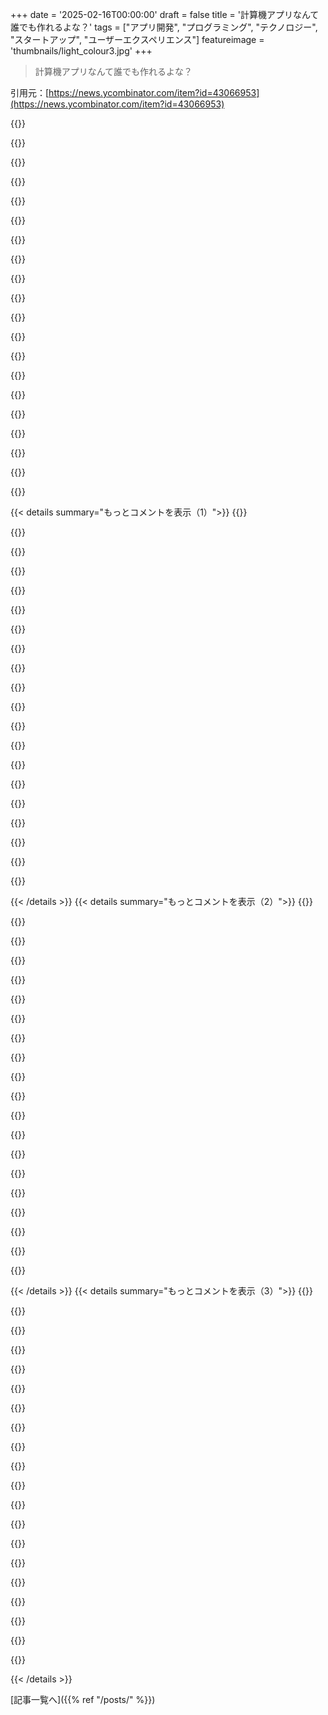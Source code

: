+++
date = '2025-02-16T00:00:00'
draft = false
title = '計算機アプリなんて誰でも作れるよな？'
tags = ["アプリ開発", "プログラミング", "テクノロジー", "スタートアップ", "ユーザーエクスペリエンス"]
featureimage = 'thumbnails/light_colour3.jpg'
+++

> 計算機アプリなんて誰でも作れるよな？

引用元：[https://news.ycombinator.com/item?id=43066953](https://news.ycombinator.com/item?id=43066953)

{{<matomeQuote body="いい話だね。数を表現する強力な方法の一つが連分数で、実数や有理数を効率的に表現できるんだ。面白い事実として、有名な数論の教科書には、連分数の加算や乗算のアルゴリズムは存在しない可能性があるって書いてあるんだよ。でも1972年にBill Gosperがそれを証明して、連分数は算術に完全に適していると語ったんだ。今、僕はrealsっていうPythonライブラリに取り組んでて、DecimalやFractionの代わりに使えるようにしてるんだ。" userName="rustybolt" createdAt="2025-02-16T14:57:02" color="#ff5733">}}

{{<matomeQuote body="＞ どちらの実数と有理数も連分数表現で効率的に表現できる。実際、すべての有限連分数は有理数を表すので、ちょっと残念だね。整数の順序を使えば、計算可能な数を表すことができるんだけど、連分数は厳密には単純な分数と同じだよ。特定の問題構造には便利だけど、一般的な問題には使いにくいことが多いと思う。" userName="naniwaduni" createdAt="2025-02-16T15:44:53" color="">}}

{{<matomeQuote body="＞ すべての有限連分数は有理数を表す。どんな実数も無限連分数で表現できるよ。効率的といったのは、連分数の係数を使って実数xに近い有理数の上限と下限を計算する手段だよ。連分数は、特に計算精度を高めるのに便利だと感じてるよ。単純な分数じゃなかなか良い近似値が見つけにくいけど、連分数なら簡単さが強みだと思う。" userName="rustybolt" createdAt="2025-02-16T17:46:00" color="#45d325">}}

{{<matomeQuote body="確かに、分数を10進数に変換するのは厄介な問題だね。それが一つの弱点だと思う。" userName="lifthrasiir" createdAt="2025-02-17T03:40:13" color="">}}

{{<matomeQuote body="連分数は任意の数を必要な精度まで表現できるという理解だよ。例えばπを求める際に小数点以下2桁までなら3.14って書けばいいし、π×10^9を求めるときは11桁計算して3141592653.58と書けるよ。OPが言いたいのはこれだと思う。" userName="npodbielski" createdAt="2025-02-17T09:04:34" color="">}}

{{<matomeQuote body="連分数は真の実数への近似を逐次生成するために使われるから、分母の制御ができないと思うんだ。基準を変える方法があれば効率的にできるかもしれないけどね。" userName="lifthrasiir" createdAt="2025-02-17T12:26:48" color="">}}

{{<matomeQuote body="この記事は計算機アプリについてだけど、ユーザーは生成までの時間にあまりこだわらないと思うから、実質的には即レスに見えるよね。" userName="npodbielski" createdAt="2025-02-17T13:31:58" color="">}}

{{<matomeQuote body="Bill Gosperが書いた論文は、無限の連分数や、無理数的な記号を含む可能性があるんだ。" userName="layer8" createdAt="2025-02-16T16:43:06" color="">}}

{{<matomeQuote body="＞ 有限。それが問題だよね。無限になるとすべての実数を表現できるから、計算可能な関数に相当する数列を表現できるんだ。" userName="SkiFire13" createdAt="2025-02-16T20:18:55" color="">}}

{{<matomeQuote body="言ってることは、実際には数システムよりもコンピュータ代数システムに近いと思う。無限に行くなら無限ストレージが必要だけど、πのように計算できる数には適用できる。ただし、任意の数には簡単じゃないよ。" userName="pclmulqdq" createdAt="2025-02-16T20:51:41" color="">}}

{{<matomeQuote body="それはπのような再帰的な数式で計算できる可能性があるけど、任意の数に対しては簡単ではないよ。計算できる数はほとんどの関心のある数に対応してるけど、すべての実数には当てはまらない。実際、実数と自然数の関数の間に等価性が生じて、非計算可能な関数に対応する実数は表現できないんだ。" userName="SkiFire13" createdAt="2025-02-18T10:09:00" color="#ff5c5c">}}

{{<matomeQuote body="その数をコンピュータにどうやって入れるの？そういう数を正確に扱う実用的なシステムが必要だね。" userName="tiagod" createdAt="2025-02-17T03:14:38" color="">}}

{{<matomeQuote body="他の不思議な数も数学の演算を通じてコンピュータに入れるんだ。例えば、√7は無理数だけど、√7に近い数を引き算すれば、どんどん桁数を増やさなきゃいけなくなるよ。" userName="pclmulqdq" createdAt="2025-02-17T04:01:33" color="">}}

{{<matomeQuote body="連分数ってすごいよね。CTFの競技で、RSAの変種を破る問題があって、ある比が連分数の収束項にあるってことが関係してたんだ。数論のPhDを追求してる人をチームに入れたけど、結局問題を解けずに第3位だったよ。" userName="LPisGood" createdAt="2025-02-16T19:25:49" color="#ff5c5c">}}

{{<matomeQuote body="ちょっとWiener’s attackに似てるかな。攻撃の詳細については、残念ながらあまり良い記事じゃないけど。" userName="jwilk" createdAt="2025-02-16T19:46:24" color="">}}

{{<matomeQuote body="あの攻撃について数論のクラスでプレゼンしたんだ。それでその問題を解けなかったことが少し悲しかった。" userName="LPisGood" createdAt="2025-02-17T03:01:08" color="">}}

{{<matomeQuote body="そういう愚痴を公の場で言う必要はあるの？この人が読んだら不快だろうし、もうその失敗で十分苦しんでるんじゃないかな。" userName="djmips" createdAt="2025-02-17T03:33:31" color="">}}

{{<matomeQuote body="でも、そんな風には考えないよ。あれはそんなに真剣な競技じゃなかったし、軽いからかい以外には全然苦痛なんてなかったから。" userName="LPisGood" createdAt="2025-02-17T04:42:31" color="">}}

{{<matomeQuote body="そっか。" userName="djmips" createdAt="2025-02-17T05:06:31" color="">}}

{{<matomeQuote body="ここでの「自然に」ってどういう意味？" userName="throwaway2037" createdAt="2025-02-17T03:33:09" color="">}}

{{< details summary="もっとコメントを表示（1）">}}
{{<matomeQuote body="皮肉を込めて言ってるみたい。ここでの”自然に”は、著者が特定の感情セットを表現したかったってこと。例えば、役に立たない人をチームに残してしまったことへの腹立たしさや、”しょうがない”って受け入れる感情が含まれてる。書いた人は”しょうがない”の遊び心で言ったみたいで、チーム内で和気藹々としてるみたい。ちょっとAIっぽく聞こえたらごめんね。" userName="reaperman" createdAt="2025-02-17T18:54:35" color="#ff33a1">}}

{{<matomeQuote body="特にこのチャレンジに備えて準備してたのに、予想通りに来た課題に対して解決策が見えなかったってのは皮肉だね。" userName="LPisGood" createdAt="2025-02-17T04:43:58" color="">}}

{{<matomeQuote body="”皮肉的に”って言えばいいじゃん？" userName="throwaway2037" createdAt="2025-02-18T18:31:28" color="">}}

{{<matomeQuote body="他のコメントが良い解説してたから賛同するよ。”自然に”って言葉が少しユーモラスで、結果が皮肉であっても期待すべきことのように思わせる。" userName="LPisGood" createdAt="2025-02-18T18:39:13" color="#ff33a1">}}

{{<matomeQuote body="新しい実数の定義を作ってて、これは実数の基礎に良さそう。今は”rational betweenness relations”って呼んでる。これ、すべての実数を含む有理的区間のセットのことだよ。" userName="jostylr" createdAt="2025-02-17T16:57:39" color="">}}

{{<matomeQuote body="これ、Dedekind cutsに似た感じだね。でも、不等号 < と > でリアルな数を越えたものだ。いいウェブサイトだ。" userName="lanstin" createdAt="2025-02-17T22:07:31" color="">}}

{{<matomeQuote body="私の論文が示すように、Dedekind cutsと同等だよ。Dedekind cutsは区間の下界を集めて上界を捨てる感じなんだけど、役立つように整理するためには上界とのペアが必要なんだ。" userName="jostylr" createdAt="2025-02-18T12:50:01" color="#ff5c5c">}}

{{<matomeQuote body="x = sqrt(2) と y = sqrt(2) - epsilonの時にx - yの答えってどうなるの？" userName="dan-robertson" createdAt="2025-02-16T17:14:20" color="">}}

{{<matomeQuote body="数値的な設定でしか区別できないんだ。これは弱点みたいに感じるかもだけど、不正確なものを扱うのが正直な方法だ。真の解を求めるために、十分な計算で有理の下限と上限を計算できるよ。" userName="rustybolt" createdAt="2025-02-16T17:31:09" color="">}}

{{<matomeQuote body="＞あなたは解の最初の桁さえ書けないだろう" userName="zozbot234" createdAt="2025-02-16T19:24:54" color="">}}

{{<matomeQuote body="理性的な区間を使えば、計算の基盤になるし、UXは区間全体の真実を表示するオプションか、直感的に理解するために中央値や中間値を表示する選択肢もあるだろうね。多分それはその場のユーザーの選択になる。" userName="jostylr" createdAt="2025-02-17T16:26:25" color="#38d3d3">}}

{{<matomeQuote body="あの子は超長いπをどうやって計算したんだろう？" userName="luxuryballs" createdAt="2025-02-17T01:46:50" color="">}}

{{<matomeQuote body="最後のリンクが短縮されててクリックできないのは残念。こっちが本物のリンクだよ： https://dl.acm.org/doi/pdf/10.1145/3385412.3386037" userName="coder543" createdAt="2025-02-16T12:54:22" color="">}}

{{<matomeQuote body="指摘してくれてありがとう。今は修正したはずだ。短縮はツイートを下書きするために使ったエディタ（“Buffer”）によるものだったから、意図的にリンクをトラッキングするつもりはなかったんだけど、クリック数を見る手段としては良いかもしれない。" userName="ChadNauseam" createdAt="2025-02-16T22:23:22" color="">}}

{{<matomeQuote body="全然関係ないけど、12歳の頃にプログラミングを学ぼうとした時のことを思い出す。参考書でちょっと学びながら、C++で簡単な計算機を作ったけど、次にどう進めばいいかわからなくて、母がITスクールを探してくれたんだ。セールスウーマンが「完全パッケージ」を推して、Cプログラミングの基礎とMicrosoft Excelなどの不要なトピックも入ってた。俺がもっと進んだことを学びたいって聞いても、あの人は俺の成果を過小評価して「計算機を作っただけじゃ誰でもできる」って言ったんだ。でも結局、俺は無知だったし、あの人はセールスがうまかったし、知識欲に負けて契約しちゃった。結局、プログラミングセクションはコンピュータサイエンスの表面をかすめるだけだったよ。教えてくれる人も多分いなかったし。学んだことは、セールスパーソンを信じちゃダメってこと。今の子供たちはオンラインでプログラミングを学ぶのがずっと簡単で良かった。" userName="nagonago" createdAt="2025-02-17T02:44:20" color="#ff33a1">}}

{{<matomeQuote body="いい話だね。シェアしてくれてありがとう。俺も当時「メッセージパッシング」ってなんだろうと悩んでたけど、後でWin32 APIのウィンドウプロシージャ（WNDPROC）に過ぎないってわかった。<泣き顔>" userName="throwaway2037" createdAt="2025-02-17T03:46:47" color="">}}

{{<matomeQuote body="たぶん、ITに関することを教える学校だよ。昔は俺の国（インド）で人気だった。でも今はプログラミングや組み込みをそれなりに幅広く教えるところがたくさんあるよ、大規模なブートキャンプみたいなやつではなく。" userName="sokz" createdAt="2025-02-17T15:56:51" color="">}}

{{<matomeQuote body="あの人が「計算機を作っただけ？それは誰でもできる」と言ったことを思い出すとムカつく。この自分の成し遂げたことを過小評価するのは教育者として最悪だし、彼女が悪者に思える。" userName="bbarnett" createdAt="2025-02-17T10:51:37" color="#45d325">}}

{{<matomeQuote body="俺も似たような道を歩んだよ。学校を通じてコンピュータの追加の授業を受けたら、10歳ぐらいでこの証明書を持ってることになった。だからOfficeもそれなりに熟知してたけど、招待状をExcelで作ったらかっこよくてさ。個別に印刷してた。幸運にも、理解してくれる先生がいて、フロッピーディスクでウェブページのテンプレートをくれて、Notepadで編集して実際に動かしてみることができた。" userName="matsemann" createdAt="2025-02-17T13:16:49" color="#ff5733">}}

{{<matomeQuote body="セールスパーソンは世界のがん。" userName="brettermeier" createdAt="2025-02-17T13:53:55" color="">}}


{{< /details >}}
{{< details summary="もっとコメントを表示（2）">}}
{{<matomeQuote body="利益追求の教育が問題だよね。" userName="ed_b4_profit" createdAt="2025-02-17T18:20:29" color="">}}

{{<matomeQuote body="タイトルを見て笑っちゃった。計算数学の背景があるから、内容が何になるかだいたい想像がついた。IEEE 754は民主主義みたいなもので、最悪なものの中では一番マシだけど、シンプルなことが実は奥が深いって再確認したよ。" userName="mynegation" createdAt="2025-02-16T16:49:55" color="#ff5733">}}

{{<matomeQuote body="IEEE 754は、数値の動的範囲を広くし、精度を保ちながら、ビット幅を固定することで、スピードと精度をバランスを取ってる。計算機工学者はこの標準が必ずしも計算機に使われると考えてなかったはずだよ。" userName="pclmulqdq" createdAt="2025-02-16T18:13:19" color="#38d3d3">}}

{{<matomeQuote body="William KahanはIEEE 754とHP計算機の両方に関わってたよ。当時、8087と計算機のスピード差はそれほど大きくなかった。" userName="buescher" createdAt="2025-02-16T19:05:06" color="">}}

{{<matomeQuote body="1987年にビリオンやトリリオンの演算は合わないな。" userName="djmips" createdAt="2025-02-17T03:38:49" color="">}}

{{<matomeQuote body="いいポイント！ちなみにCray-2はIEEE 754浮動小数点を使ってなかったよ。" userName="djmips" createdAt="2025-02-17T10:23:37" color="">}}

{{<matomeQuote body="Crayは浮動小数点を使ってたけど、IEEE標準の浮動小数点ではなかったんだ。浮動小数点演算はトランジスタよりも古いよ。" userName="pclmulqdq" createdAt="2025-02-17T13:36:26" color="#45d325">}}

{{<matomeQuote body="そうだよ、仕様をリンクしたよ。" userName="djmips" createdAt="2025-02-17T22:50:54" color="">}}

{{<matomeQuote body="彼らが古すぎてサポートできなかったのは分かるけど、IEEE-754の設計者は基準を作るときにこれらのシステムを意識してたはずだよ。" userName="saagarjha" createdAt="2025-02-19T12:29:41" color="#45d325">}}

{{<matomeQuote body="何言ってるの？確かに大きな数字よりも、０から１の範囲の方が精度高いはずじゃない？" userName="8n4vidtmkvmk" createdAt="2025-02-16T22:19:27" color="">}}

{{<matomeQuote body="数値の精度って相対的に考えられることが多いよね。すべての浮動小数点数は同じビット数の精度を持ってるから。この範囲では半分が-1から1の間にあるのが事実だし、精度は均一だから。" userName="pclmulqdq" createdAt="2025-02-16T22:30:07" color="">}}

{{<matomeQuote body="普通の浮動小数点数だけがその性質を持ってて、サブノーマルは違うんだ。例えば単精度浮動小数点では、０.000000000000000000000000000000000000000000002は存在しなくて、０.000000000000000000000000000000000000000000001から０.000000000000000000000000000000000000000000003に直接飛ぶんだ。だから、精度は実質一桁もないよ。" userName="tialaramex" createdAt="2025-02-17T00:53:27" color="#ff5c5c">}}

{{<matomeQuote body="そうだね、サブノーマルはゼロに近づくにつれて精度が徐々に失われるんだ。" userName="pclmulqdq" createdAt="2025-02-17T01:41:28" color="">}}

{{<matomeQuote body="サブノーマルは、必要な人のためにゼロ周辺に少し余裕を持たせるための汚いハックだよ。ハードウェアでも実際にはあまりサポートされてないし、普通の状況で使うのは間違い。" userName="hoseja" createdAt="2025-02-17T08:31:05" color="">}}

{{<matomeQuote body="2025年には、IntelとAMDがようやくハードウェアサポートを実装したみたいだね。Zen 2とIce Lakeに到達するまで待ったんじゃなかったっけ。" userName="pclmulqdq" createdAt="2025-02-17T13:38:34" color="">}}

{{<matomeQuote body="おお、やっと来たね！でも計算はほぼ８ビットの“floats”で動くようになるところだね。" userName="hoseja" createdAt="2025-02-17T13:49:20" color="">}}

{{<matomeQuote body="IEEE 754は、符号や指数、分数のアイデアから始めて、それを可能な限り効率的なハードウェアの実装にしたものだよ。美しいとは言えないけど、見た目はシンプルだし、-0やサブノーマル、あらゆる丸めモードみたいな奇妙に見える部分もその前提から自然に出てくるんだ。民主的に設計されたわけじゃないけど、数値計算の専門家とハードウェア設計の専門家が一緒になって作ったんだ。単純化された浮動小数点の実装は、最終的には必ずIEEEの標準に戻ってくるよ。" userName="titzer" createdAt="2025-02-16T17:07:42" color="#45d325">}}

{{<matomeQuote body="もう一つの見方として、浮動小数点は固定小数点演算を対数空間で拡張して、大きな数オーダーの扱いを可能にするものだよ。“美しい”って言う言葉が適切かは分からないけど、信じられないくらい堅固なお手本のエンジニアリングだね。" userName="AlotOfReading" createdAt="2025-02-16T17:47:42" color="#ff33a1">}}

{{<matomeQuote body="あなたの説明は、IEEE-754 floatsの設計に対して意図したよりもネガティブに感じるかも。何か他にもっと良い案があったと思うの？もしかしたら誤解してるかも。ハードウェアの焦点が大きな指数と小さな仮数を生んでる要因かもね。非IEEEで我が思い付きにあるのはbfloat16のようにfloat32の最上位半分だけを使うものや、log8のようにほぼすべて指数にしたものかな。どちらもメモリ帯域幅を最大限活用するためのものだし、基本操作はf32 + x * y -> f32（つまりf32結果に掛け算して累積する）だよね。もしかしたら、これらはIEEEの標準にも組み込まれるかも。" userName="dan-robertson" createdAt="2025-02-16T17:48:53" color="#785bff">}}

{{<matomeQuote body="サブノーマル嫌いな人もいるけど、確かにIntelじゃ遅いし、Armでもちょっと遅いからな。IEEE 754に関してはあんまり好き嫌いはないけど、-0だけは勘弁。これにはほんとに膨大な時間を費やしたわ。オレ的には、これは機能に見せかけたエンコーディングのアーティファクトだと思う。" userName="titzer" createdAt="2025-02-17T04:01:19" color="">}}


{{< /details >}}
{{< details summary="もっとコメントを表示（3）">}}
{{<matomeQuote body="＞”符号、指数、そして分数のアイデアから始めて、最も効率的なハードウェア実装を思いついた結果がこれだ。美しいとは言えないけど、スタート地点からはストレートに導き出される。”この文脈での「美しい」の定義が奇妙に思えるね。" userName="tbrownaw" createdAt="2025-02-16T20:23:44" color="">}}

{{<matomeQuote body="IEEE754は純数学には向いてないけど、実生活には問題ないよ。実際には、ダブルで得られる52ビットの精度を持つ計測器なんてないし、10の1000乗の範囲の数量なんて遭遇しないからね。画面にピクセルを描く時、原子レベルまで気にする必要はない。なので、リアルな例では通常のIEEE 754算術を改善する方法は、区間算術が良いかも。数学には向かないけど、測定誤差に対応できるしね。計算機では精度が大事だけど、ユーザーが現実の数値使ってるか抽象数学やってるか分からないからね。" userName="GuB-42" createdAt="2025-02-17T01:22:21" color="#ff5733">}}

{{<matomeQuote body="IEEE754は実生活には問題ないかもしれないけど、単純な数式を使った時に、入力や出力が普通でも意外に複雑な中間値に遭遇しちゃうことがあるから、注意が必要だよね。" userName="RandomBK" createdAt="2025-02-17T02:48:02" color="">}}

{{<matomeQuote body="精度エラーがシステム内で蓄積されると問題になるよね。一回の計算がちょっと外れたっていうよりも、複数の計算を重ねていくと、最終的にはかなりずれてくるから。これってアホみたい？" userName="azeirah" createdAt="2025-02-17T16:17:06" color="">}}

{{<matomeQuote body="＞”IEEE 754は民主主義みたいなもので、最悪だけど他の選択肢よりはましな感じだ。”それより悪いのは思いつかないな。コンピュータの本来の目的は正確な結果を出すことだから、コンピュータに不正確な数学システムを導入するのは本末転倒だよ。正確な結果を出せる別の数学解決法の方が良さそうな気がするな。" userName="bigstrat2003" createdAt="2025-02-16T17:17:30" color="">}}

{{<matomeQuote body="時には、1.近似 2.コンパクトで速い 3.広いダイナミックレンジを持つ数値システムが必要になるんだ。これらの条件を満たすなら、浮動小数点より優れたものを作るのは難しいよ。" userName="aoeusnth1" createdAt="2025-02-16T17:29:31" color="">}}

{{<matomeQuote body="＞”正確な結果が出ない限り、何かをやり遂げるのは難しい。IEE-754は表現サイズに対する誤差がひどい距離を持っている。”どんなシステムが正確な結果を出すのか、固定サイズで数値を表し、合理的な整数で1/nを正確に表現し、指数も正確なシステムなんて知らないな。" userName="recursive" createdAt="2025-02-16T17:39:42" color="">}}

{{<matomeQuote body="電子コンピュータは、人間のコンピュータ（スライドルールや機械的な加算機を使ってた）より速く、安く作られるために生まれたんだ。人間のコンピュータは限られた精度の小数点浮動数を扱ってたからね。" userName="dan-robertson" createdAt="2025-02-16T17:57:32" color="">}}

{{<matomeQuote body="＞”ほとんどの場合において、正確な結果なんて存在しない。”自分の望む精度で十分なほど正確な結果しか得られないんだ。" userName="raverbashing" createdAt="2025-02-16T17:31:53" color="">}}

{{<matomeQuote body="コンピュータでの工学計算には理想的だよ。値を正確に測定できることなんてないから、1-1=0が正確かどうかは誰も気にしないしね。シングル精度で十分だけど、ダブル精度は中間結果に使っても見た目の誤差が出ないからいい感じ。数値的に不安定なアルゴリズム使わなければだけど。" userName="foxglacier" createdAt="2025-02-16T17:43:35" color="#ff5c5c">}}

{{<matomeQuote body="「正確」ってどういう意味？" userName="meindnoch" createdAt="2025-02-16T17:38:49" color="">}}

{{<matomeQuote body="コンピュータのメモリは有限だけど、実数は無限にあって、どんな実数システムでも四捨五入は避けられないよ。" userName="bazoom42" createdAt="2025-02-17T06:55:49" color="">}}

{{<matomeQuote body="NYCの地下鉄の運賃は$2.90だよ。iOSのPCalc使ってメトロカードの残り値を計算したら、AC, 8.7, m+, 2.9, m-, m-, m-で-8.881784197E-16が出ちゃった。Appleの計算機じゃこうならないみたい。開発者に聞いたら、”Appleは独自の数学ライブラリを使っているから、俺もなんとかしなきゃ”ってさ。" userName="kevinpacheco" createdAt="2025-02-16T17:16:57" color="#ff5733">}}

{{<matomeQuote body="初代BlackBerry用の計算機を作ったんだけど、浮動小数点は使えなかったんだ。丸め誤差を避けるために十進法の浮動小数点を実装した。難しくはなかったけど、”指数部”はビットシフトじゃなくて、割り算に使う10のべき乗を扱ってたから、0.1や0.001が正確に表現できたんだ。" userName="MatthiasWandel" createdAt="2025-02-16T21:12:18" color="#ff5733">}}

{{<matomeQuote body="＞”指数部”はビットシフトじゃなくて、割り算に使う10のべき乗を扱ってたから、0.1や0.001が正確に表現できたんだ。意味するのは、10のべき乗で割り算するってこと？" userName="cylemons" createdAt="2025-02-17T04:52:57" color="">}}

{{<matomeQuote body="びっくりした、君はすごい機械装置を作ってるだけだと思ったよ。RIMのページャーにJVMがあると思ったけど、実際はあまり使わなくて、メールにしか使ってなかったな。" userName="kragen" createdAt="2025-02-17T04:27:10" color="">}}

{{<matomeQuote body="JVM搭載のデバイスは数年後の話だよ。これは1998年で、386ベースのBlackBerryページャーだからメールだけしかできなかった。電話もできなくて、その当時は二方向ページングが未来に見えたんだ。RIMは後に電話ネットワークに移行したけど、iPhoneとAndroidの登場でトラブルにあったよ。" userName="MatthiasWandel" createdAt="2025-02-17T12:26:29" color="#ff5c5c">}}

{{<matomeQuote body="そうだ、そのページャーだった。ポケットデバイスの中で最高のキーボードだったから、君の計算機も少し使ったよ。" userName="kragen" createdAt="2025-02-17T22:20:01" color="">}}

{{<matomeQuote body="どうやら彼はただの定番の数学関数を使ってるだけみたいだね。JavascriptとPythonも同じだから、8.7から(2.9×3)を引いた結果をすぐ保存するのと変わらない。" userName="6SixTy" createdAt="2025-02-16T20:48:59" color="">}}

{{<matomeQuote body="ちゃんとした計算機アプリなんてほとんど誰も作ってないんだよね。本当にちゃんとしたのはTI-89みたいな完全な計算機だよ。今Androidでエミュレーター使ってTI-89計算機を動かしてるけど、半分の機能も持ってるアプリがないんだ。" userName="Shorel" createdAt="2025-02-16T13:17:17" color="#ff33a1">}}


{{< /details >}}


[記事一覧へ]({{% ref "/posts/" %}})
